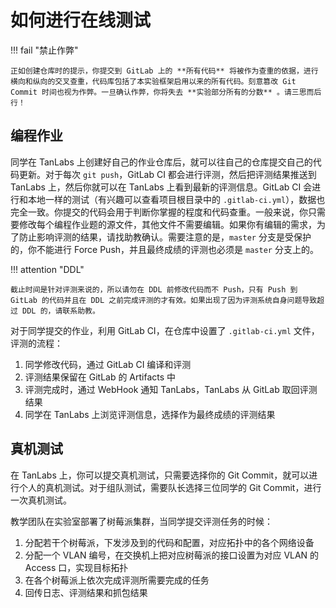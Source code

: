 # 如何进行在线测试

!!! fail "禁止作弊"

    正如创建仓库时的提示，你提交到 GitLab 上的 **所有代码** 将被作为查重的依据，进行横向和纵向的交叉查重，代码库包括了本实验框架启用以来的所有代码。刻意篡改 Git Commit 时间也视为作弊。一旦确认作弊，你将失去 **实验部分所有的分数** 。请三思而后行！

## 编程作业

同学在 TanLabs 上创建好自己的作业仓库后，就可以往自己的仓库提交自己的代码更新。对于每次 `git push`，GitLab CI 都会进行评测，然后把评测结果推送到 TanLabs 上，然后你就可以在 TanLabs 上看到最新的评测信息。GitLab CI 会进行和本地一样的测试（有兴趣可以查看项目根目录中的 `.gitlab-ci.yml`），数据也完全一致。你提交的代码会用于判断你掌握的程度和代码查重。一般来说，你只需要修改每个编程作业题的源文件，其他文件不需要编辑。如果你有编辑的需求，为了防止影响评测的结果，请找助教确认。需要注意的是，`master` 分支是受保护的，你不能进行 Force Push，并且最终成绩的评测也必须是 `master` 分支上的。

!!! attention "DDL"

    截止时间是针对评测来说的，所以请勿在 DDL 前修改代码而不 Push，只有 Push 到 GitLab 的代码并且在 DDL 之前完成评测的才有效。如果出现了因为评测系统自身问题导致超过 DDL 的，请联系助教。

对于同学提交的作业，利用 GitLab CI，在仓库中设置了 `.gitlab-ci.yml` 文件，评测的流程：

1. 同学修改代码，通过 GitLab CI 编译和评测
2. 评测结果保留在 GitLab 的 Artifacts 中
3. 评测完成时，通过 WebHook 通知 TanLabs，TanLabs 从 GitLab 取回评测结果
4. 同学在 TanLabs 上浏览评测信息，选择作为最终成绩的评测结果

## 真机测试

在 TanLabs 上，你可以提交真机测试，只需要选择你的 Git Commit，就可以进行个人的真机测试。对于组队测试，需要队长选择三位同学的 Git Commit，进行一次真机测试。

教学团队在实验室部署了树莓派集群，当同学提交评测任务的时候：

1. 分配若干个树莓派，下发涉及到的代码和配置，对应拓扑中的各个网络设备
2. 分配一个 VLAN 编号，在交换机上把对应树莓派的接口设置为对应 VLAN 的 Access 口，实现目标拓扑
3. 在各个树莓派上依次完成评测所需要完成的任务
4. 回传日志、评测结果和抓包结果
